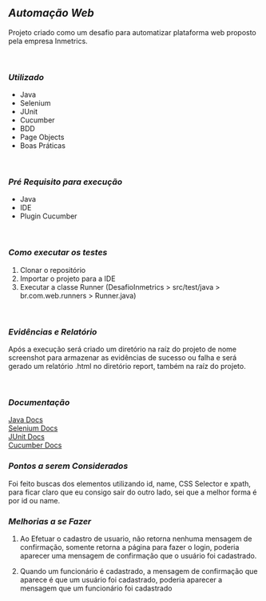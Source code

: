 ## ***Automação Web***
Projeto criado como um desafio para automatizar plataforma web proposto pela empresa Inmetrics.
<p> <br />


### ***Utilizado***

 - Java
 - Selenium
 - JUnit
 - Cucumber
 - BDD
 - Page Objects
 - Boas Práticas
<p> <br />

### ***Pré Requisito para execução***

- Java
- IDE
- Plugin Cucumber
<p> <br />

### ***Como executar os testes***

1. Clonar o repositório
2. Importar o projeto para a IDE
3. Executar a classe Runner (DesafioInmetrics > src/test/java > br.com.web.runners > Runner.java)
<p> <br />

### ***Evidências e Relatório***
Após a execução será criado um diretório na raíz do projeto de nome screenshot para armazenar as evidências de sucesso ou falha e será gerado um relatório .html no diretório report, também na raíz do projeto.
<p> <br />

### ***Documentação***
[Java Docs](https://docs.oracle.com/en/java/)<br />
[Selenium Docs](https://www.selenium.dev/documentation/en/)<br />
[JUnit Docs](https://junit.org/junit5/docs/current/user-guide/)<br />
[Cucumber Docs](https://cucumber.io/docs/cucumber/)

### ***Pontos a serem Considerados***
Foi feito buscas dos elementos utilizando id, name, CSS Selector e xpath, para ficar claro que eu consigo sair do outro lado, sei que a melhor forma é por id ou name.

### ***Melhorias a se Fazer***

1. Ao Efetuar o cadastro de usuario, não retorna nenhuma mensagem de confirmação, somente retorna a página para fazer o login, poderia aparecer uma mensagem de confirmação que o usuário foi cadastrado.

2. Quando um funcionário é cadastrado, a mensagem de confirmação que aparece é que um usuário foi cadastrado, poderia aparecer a mensagem que um funcionário foi cadastrado


